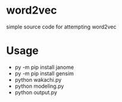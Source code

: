 # word2vec
simple source code for attempting word2vec

# Usage
- py -m pip install janome
- py -m pip install gensim
- python wakachi.py
- python modeling.py
- python output.py
